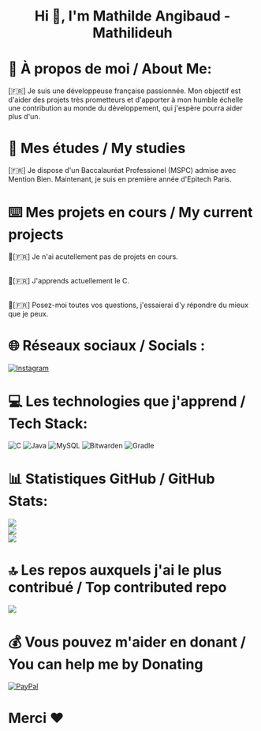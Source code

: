 <h1 align="center">Hi 👋, I'm Mathilde Angibaud - Mathilideuh</h1>

# 💫 À propos de moi / About Me:
[🇫🇷] Je suis une développeuse française passionnée. Mon objectif est d'aider des projets très prometteurs et d'apporter à mon humble échelle une contribution au monde du développement, qui j'espère pourra aider plus d'un.

# 🏫 Mes études / My studies
[🇫🇷] Je dispose d'un Baccalauréat Professionel (MSPC) admise avec Mention Bien. Maintenant, je suis en première année d'Epitech Paris.

# ⌨️ Mes projets en cours / My current projects

🔭[🇫🇷] Je n'ai acutellement pas de projets en cours.

<br>🌱[🇫🇷] J'apprends actuellement le C.

<br>💬[🇫🇷] Posez-moi toutes vos questions, j'essaierai d'y répondre du mieux que je peux.


# 🌐 Réseaux sociaux / Socials :

[![Instagram](https://img.shields.io/badge/Instagram-%23E4405F.svg?logo=Instagram&logoColor=white)](https://instagram.com/Mathilde.narc )

# 💻 Les technologies que j'apprend / Tech Stack:

![C](https://img.shields.io/badge/c%23-%23239120.svg?style=for-the-badge&logo=c&logoColor=white) ![Java](https://img.shields.io/badge/java-%23ED8B00.svg?style=for-the-badge&logo=openjdk&logoColor=white) ![MySQL](https://img.shields.io/badge/mysql-4479A1.svg?style=for-the-badge&logo=mysql&logoColor=white) ![Bitwarden](https://img.shields.io/badge/bitwarden-%23175DDC.svg?style=for-the-badge&logo=bitwarden&logoColor=white) ![Gradle](https://img.shields.io/badge/Gradle-02303A.svg?style=for-the-badge&logo=Gradle&logoColor=white)

# 📊 Statistiques GitHub / GitHub Stats:

![](https://github-readme-stats.vercel.app/api?username=Mathildeuh&theme=one_dark_pro&hide_border=false&include_all_commits=true&count_private=true)<br/>
![](https://github-readme-streak-stats.herokuapp.com/?user=Mathildeuh&theme=one_dark_pro&hide_border=false)<br/>
![](https://github-readme-stats.vercel.app/api/top-langs/?username=Mathildeuh&theme=one_dark_pro&hide_border=false&include_all_commits=true&count_private=true&layout=compact)

# 🔝 Les repos auxquels j'ai le plus contribué / Top contributed repo

![](https://github-contributor-stats.vercel.app/api?username=Mathilideuh&limit=5&theme=onedark&combine_all_yearly_contributions=true)

# 💰 Vous pouvez m'aider en donant / You can help me by Donating
[![PayPal](https://img.shields.io/badge/Buy%20Me%20a%20Coffee-ffdd00?style=for-the-badge&logo=paypal&logoColor=black)](https://www.paypal.com/paypalme/MathildeAngibaud_)

# Merci ❤️
